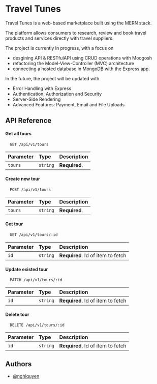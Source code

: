 
# Travel Tunes

Travel Tunes is a web-based marketplace built using the MERN stack. 

The platform allows consumers to research, review and book travel products and services directly with travel suppliers. 

The project is currently in progress, with a focus on 
  - desgining API & RESTfulAPI using CRUD operations with Moogosh
  - refactoring the Model-View-Controller (MVC) architecture
  - connecting a hosted database in MongoDB with the Express app.

In the future, the project will be updated with
  - Error Handling with Express
  - Authentication, Authorization and Security
  - Server-Side Rendering
  - Advanced Features: Payment, Email and File Uploads




## API Reference

#### Get all tours

```http
  GET /api/v1/tours
```

| Parameter | Type     | Description                |
| :-------- | :------- | :------------------------- |
| `tours` | `string` | **Required**.                |

#### Create new tour
```http
  POST /api/v1/tours
```

| Parameter | Type     | Description                       |
| :-------- | :------- | :-------------------------------- |
| `tours`      | `string` | **Required**.                  |

#### Get tour

```http
  GET /api/v1/tours/:id
```

| Parameter | Type     | Description                       |
| :-------- | :------- | :-------------------------------- |
| `id`      | `string` | **Required**. Id of item to fetch |

#### Update existed tour
```http
  PATCH /api/v1/tours/:id
```

| Parameter | Type     | Description                       |
| :-------- | :------- | :-------------------------------- |
| `id`      | `string` | **Required**. Id of item to fetch |

#### Delete tour
```http
  DELETE /api/v1/tours/:id
```

| Parameter | Type     | Description                       |
| :-------- | :------- | :-------------------------------- |
| `id`      | `string` | **Required**. Id of item to fetch |



## Authors

- [@nghiquyen](https://github.com/quyenkhanhnghi)

